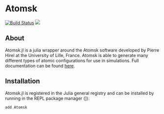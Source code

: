 # Atomsk

[![Build Status](https://github.com/byu-cxi/Atomsk.jl/actions/workflows/CI.yml/badge.svg?branch=main)](https://github.com/byu-cxi/Atomsk.jl/actions/workflows/CI.yml?query=branch%3Amain)
[![](https://img.shields.io/badge/docs-blue.svg)](https://byu-cxi.github.io/Atomsk.jl/dev)

## About

Atomsk.jl is a julia wrapper around the Atomsk software developed by Pierre Hirel at the University of Lille, France. Atomsk is able to generate many different types of atomic configurations for use in simulations. Full documentation can be found [here](https://atomsk.univ-lille.fr/doc.php).

## Installation

Atomsk.jl is registered in the Julia general registry and can be installed by running in the REPL package manager (]):

```
add Atomsk
```
